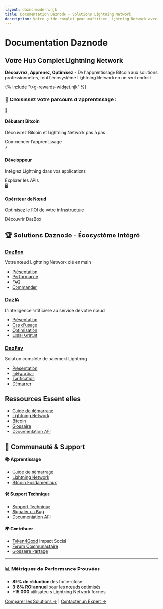 ```yaml
---
layout: dazno-modern.njk
title: Documentation Daznode - Solutions Lightning Network
description: Votre guide complet pour maîtriser Lightning Network avec les solutions Daznode. DazBox, DazIA et DazPay pour optimiser votre ROI Bitcoin.
---
```


# Documentation Daznode

## Votre Hub Complet Lightning Network

**Découvrez, Apprenez, Optimisez** - De l'apprentissage Bitcoin aux solutions professionnelles, tout l'écosystème Lightning Network en un seul endroit.

<!-- T4G Rewards Widget -->
{% include "t4g-rewards-widget.njk" %}

### 🎯 **Choisissez votre parcours d'apprentissage :**

<div class="journey-selector">
  <div class="journey-card" onclick="showJourney('beginner')">
    <div class="journey-icon">🚀</div>
    <h4>Débutant Bitcoin</h4>
    <p>Découvrez Bitcoin et Lightning Network pas à pas</p>
    <span class="journey-cta">Commencer l'apprentissage</span>
  </div>
  
  <div class="journey-card" onclick="showJourney('developer')">
    <div class="journey-icon">⚡</div>
    <h4>Développeur</h4>
    <p>Intégrez Lightning dans vos applications</p>
    <span class="journey-cta">Explorer les APIs</span>
  </div>
  
  <div class="journey-card" onclick="showJourney('operator')">
    <div class="journey-icon">🖥️</div>
    <h4>Opérateur de Nœud</h4>
    <p>Optimisez le ROI de votre infrastructure</p>
    <span class="journey-cta">Découvrir DazBox</span>
  </div>
</div>

## 🏆 **Solutions Daznode - Écosystème Intégré**

### [DazBox](/solutions/dazbox/)
Votre nœud Lightning Network clé en main
- [Présentation](/solutions/dazbox/presentation/)
- [Performance](/solutions/dazbox/performance/)
- [FAQ](/solutions/dazbox/faq/)
- [Commander](https://dazno.de/shop/dazbox)

### [DazIA](/solutions/dazia/)
L'intelligence artificielle au service de votre nœud
- [Présentation](/solutions/dazia/overview/)
- [Cas d'usage](/solutions/dazia/use-cases/)
- [Optimisation](/solutions/dazia/optimization/)
- [Essai Gratuit](https://dazno.de/signup)

### [DazPay](/solutions/dazpay/)
Solution complète de paiement Lightning
- [Présentation](/solutions/dazpay/overview/)
- [Intégration](/solutions/dazpay/integration/)
- [Tarification](/solutions/dazpay/pricing/)
- [Démarrer](https://dazno.de/register)

## Ressources Essentielles

- [Guide de démarrage](/getting-started/)
- [Lightning Network](/lightning-network/)
- [Bitcoin](/bitcoin/)
- [Glossaire](/glossary/)
- [Documentation API](/devs/api/)

## 🤝 **Communauté & Support**

<div class="community-grid">
  <div class="community-section">
    <h4>📚 Apprentissage</h4>
    <ul>
      <li><a href="/getting-started/">Guide de démarrage</a></li>
      <li><a href="/lightning-network/">Lightning Network</a></li>
      <li><a href="/bitcoin/">Bitcoin Fondamentaux</a></li>
    </ul>
  </div>
  
  <div class="community-section">
    <h4>🛠️ Support Technique</h4>
    <ul>
      <li><a href="https://dazno.de/support">Support Technique</a></li>
      <li><a href="https://dazno.de/bugs">Signaler un Bug</a></li>
      <li><a href="/devs/api/">Documentation API</a></li>
    </ul>
  </div>
  
  <div class="community-section">
    <h4>🌍 Contribuer</h4>
    <ul>
      <li><a href="/token4good/">Token4Good</a> <span class="badge">Impact Social</span></li>
      <li><a href="https://dazno.de/community">Forum Communautaire</a></li>
      <li><a href="/glossary/">Glossaire Partagé</a></li>
    </ul>
  </div>
</div>

---

### 📊 **Métriques de Performance Prouvées**
- **89% de réduction** des force-close
- **3-8% ROI annuel** pour les nœuds optimisés  
- **+15 000** utilisateurs Lightning Network formés

[Comparer les Solutions →](/solutions/comparison/) | [Contacter un Expert →](https://dazno.de/contact) 